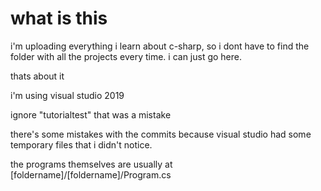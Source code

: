 # what is this
i'm uploading everything i learn about c-sharp, so i dont have to find the folder with all the
projects every time. i can just go here.

thats about it

i'm using visual studio 2019

ignore "tutorialtest" that was a mistake

there's some mistakes with the commits because visual studio had some temporary files that
i didn't notice.

the programs themselves are usually at [foldername]/[foldername]/Program.cs